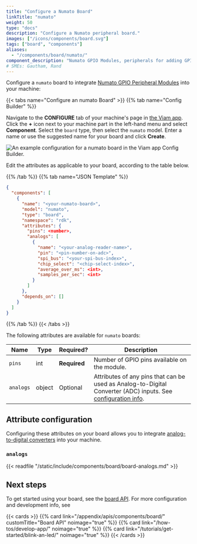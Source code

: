 ```yaml
---
title: "Configure a Numato Board"
linkTitle: "numato"
weight: 50
type: "docs"
description: "Configure a Numato peripheral board."
images: ["/icons/components/board.svg"]
tags: ["board", "components"]
aliases:
  - "/components/board/numato/"
component_description: "Numato GPIO Modules, peripherals for adding GPIO pins."
# SMEs: Gautham, Rand
---
```


<!-- TODO: section on why configuring this one WITH another board is necessary & why the module is useful. -->

Configure a `numato` board to integrate [Numato GPIO Peripheral Modules](https://numato.com/product-category/automation/gpio-modules/) into your machine:

{{< tabs name="Configure an numato Board" >}}
{{% tab name="Config Builder" %}}

Navigate to the **CONFIGURE** tab of your machine's page in [the Viam app](https://app.viam.com).
Click the **+** icon next to your machine part in the left-hand menu and select **Component**.
Select the `board` type, then select the `numato` model.
Enter a name or use the suggested name for your board and click **Create**.

![An example configuration for a numato board in the Viam app Config Builder.](/components/board/numato-ui-config.png)

Edit the attributes as applicable to your board, according to the table below.

{{% /tab %}}
{{% tab name="JSON Template" %}}

```json {class="line-numbers linkable-line-numbers"}
{
  "components": [
    {
      "name": "<your-numato-board>",
      "model": "numato",
      "type": "board",
      "namespace": "rdk",
      "attributes": {
        "pins": <number>,
        "analogs": [
          {
            "name": "<your-analog-reader-name>",
            "pin": "<pin-number-on-adc>",
            "spi_bus": "<your-spi-bus-index>",
            "chip_select": "<chip-select-index>",
            "average_over_ms": <int>,
            "samples_per_sec": <int>
          }
        ]
      },
      "depends_on": []
    }
  ]
}
```

{{% /tab %}}
{{< /tabs >}}

The following attributes are available for `numato` boards:

<!-- prettier-ignore -->
| Name | Type | Required? | Description |
| ---- | ---- | --------- | ----------- |
| `pins` | int | **Required** | Number of GPIO pins available on the module. |
| `analogs` | object | Optional | Attributes of any pins that can be used as Analog-to-Digital Converter (ADC) inputs. See [configuration info](#analogs). |

## Attribute configuration

Configuring these attributes on your board allows you to integrate [analog-to-digital converters](#analogs) into your machine.

### `analogs`

{{< readfile "/static/include/components/board/board-analogs.md" >}}

## Next steps

To get started using your board, see the [board API](/appendix/apis/components/board/).
For more configuration and development info, see

{{< cards >}}
  {{% card link="/appendix/apis/components/board/" customTitle="Board API" noimage="true" %}}
  {{% card link="/how-tos/develop-app/" noimage="true" %}}
  {{% card link="/tutorials/get-started/blink-an-led/" noimage="true" %}}
{{< /cards >}}
